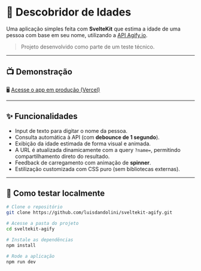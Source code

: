 
# 🔮 Descobridor de Idades

Uma aplicação simples feita com **SvelteKit** que estima a idade de uma pessoa com base em seu nome, utilizando a [API Agify.io](https://agify.io/).

> Projeto desenvolvido como parte de um teste técnico.

---

## 📺 Demonstração

🖥️ [Acesse o app em produção (Vercel)](https://sveltekit-agify.vercel.app/)

---

## ✨ Funcionalidades

- Input de texto para digitar o nome da pessoa.
- Consulta automática à API (com **debounce de 1 segundo**).
- Exibição da idade estimada de forma visual e animada.
- A URL é atualizada dinamicamente com a query `?name=`, permitindo compartilhamento direto do resultado.
- Feedback de carregamento com animação de **spinner**.
- Estilização customizada com CSS puro (sem bibliotecas externas).

---

## 🧪 Como testar localmente

```bash
# Clone o repositório
git clone https://github.com/luisdandolini/sveltekit-agify.git

# Acesse a pasta do projeto
cd sveltekit-agify

# Instale as dependências
npm install

# Rode a aplicação
npm run dev
